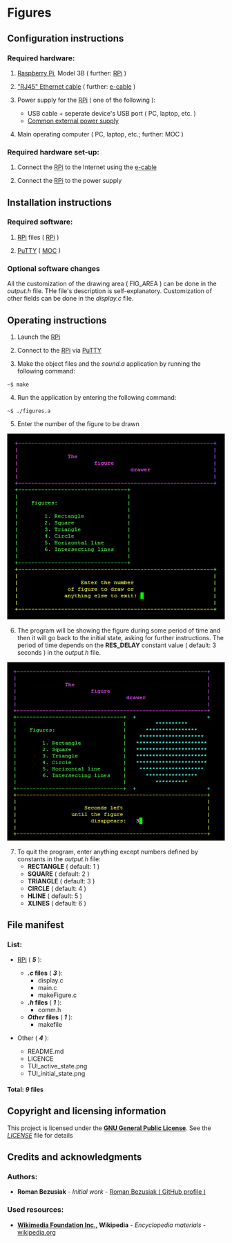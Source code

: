 # Figures

## Configuration instructions

### Required hardware:
	
1. [Raspberry Pi](https://en.wikipedia.org/wiki/Raspberry_Pi), 
	Model 3B ( further: [RPi](https://en.wikipedia.org/wiki/Raspberry_Pi) )

2. ["RJ45" Ethernet cable](https://en.wikipedia.org/wiki/Modular_connector#8P8C) 
	( further: [e-cable](https://en.wikipedia.org/wiki/Modular_connector#8P8C) )

3. Power supply for the [RPi](https://en.wikipedia.org/wiki/Raspberry_Pi) 
	( one of the following ):
	- USB cable + seperate device's USB port ( PC, laptop, etc. )
	- [Common external power supply](https://en.wikipedia.org/wiki/Common_external_power_supply)

4. Main operating computer ( PC, laptop, etc.; further: MOC )

### Required hardware set-up:

1. Connect the [RPi](https://en.wikipedia.org/wiki/Raspberry_Pi) to the 
	Internet using the [e-cable](https://en.wikipedia.org/wiki/Modular_connector#8P8C)

2. Connect the [RPi](https://en.wikipedia.org/wiki/Raspberry_Pi) to the power supply

## Installation instructions

### Required software:
	
1. [RPi](https://en.wikipedia.org/wiki/Raspberry_Pi) files ( 
	[RPi](https://en.wikipedia.org/wiki/Raspberry_Pi) )

2. [PuTTY](https://en.wikipedia.org/wiki/PuTTY) ( 
	[MOC](https://github.com/roman-bezusiak/Sound-proj.#required-hardware) )

### Optional software changes

All the customization of the drawing area ( FIG_AREA ) can be done in the _output.h_ 
	file. THe file's description is self-explanatory. Customization of other fields 
	can be done in the _display.c_ file.

## Operating instructions

1. Launch the [RPi](https://en.wikipedia.org/wiki/Raspberry_Pi)

2. Connect to the [RPi](https://en.wikipedia.org/wiki/Raspberry_Pi) via 
	[PuTTY](https://en.wikipedia.org/wiki/PuTTY)

3. Make the object files and the _sound.a_ application by running 
	the following command:

```
~$ make
```

4. Run the application by entering the following command:

```
~$ ./figures.a
```

5. Enter the number of the figure to be drawn

![Initial state](TUI_initial_state.png)

6. The program will be showing the figure during some period of time and then it will 
	go back to the initial state, asking for further instructions. The period of time depends on the **RES_DELAY** constant value ( default: 3 seconds ) in the 
	_output.h_ file.

![Active state](TUI_active_state.png)

7. To quit the program, enter anything except numbers defined by constants in the 
_output.h_ file:
	- **RECTANGLE** ( default: 1 )
	- **SQUARE**    ( default: 2 )
	- **TRIANGLE**  ( default: 3 )
	- **CIRCLE**    ( default: 4 )
	- **HLINE**     ( default: 5 )
	- **XLINES**    ( default: 6 )

## File manifest

### List:

- [RPi](https://en.wikipedia.org/wiki/Raspberry_Pi) ( **_5_** ):
	- **_.c_ files** ( **_3_** ):
		- display.c
		- main.c
		- makeFigure.c
	- **_.h_ files** ( **_1_** ):
		- comm.h
	- **_Other_ files** ( **_1_** ):
		- makefile

- Other ( **_4_** ):
	- README.md
	- LICENCE
	- TUI_active_state.png
	- TUI_initial_state.png

#### Total: **_9_** files

## Copyright and licensing information

This project is licensed under the 
[**GNU General Public License**](https://en.wikipedia.org/wiki/GNU_General_Public_License). 
See the [_LICENSE_](LICENSE) file for details

## Credits and acknowledgments

### Authors:
- **Roman Bezusiak** - _Initial work_ - 
	[Roman Bezusiak ( GitHub profile )](https://github.com/roman-bezusiak)

### Used resources:
- **[Wikimedia Foundation Inc.](https://wikimediafoundation.org/wiki/Home), 
	Wikipedia** - _Encyclopedia materials_ - 
	[wikipedia.org](https://www.wikipedia.org/)